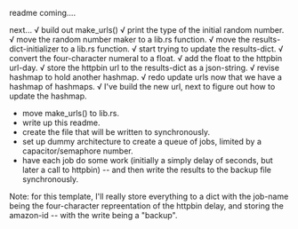 readme coming....

next...
√ build out make_urls()
    √ print the type of the initial random number.
    √ move the random number maker to a lib.rs function.
    √ move the results-dict-initializer to a lib.rs function.
    √ start trying to update the results-dict.
    √ convert the four-character numeral to a float.
    √ add the float to the httpbin url-day.
    √ store the httpbin url to the results-dict as a json-string.
    √ revise hashmap to hold another hashmap.
    √ redo update urls now that we have a hashmap of hashmaps.
        √ I've build the new url, next to figure out how to update the hashmap.
- move make_urls() to lib.rs.
- write up this readme.
- create the file that will be written to synchronously.
- set up dummy architecture to create a queue of jobs, limited by a capacitor/semaphore number.
- have each job do some work (initially a simply delay of seconds, but later a call to httpbin) -- and then write the results to the backup file synchronously.


Note: for this template, I'll really store everything to a dict with the job-name being the four-character repreentation of the httpbin delay, and storing the amazon-id -- with the write being a "backup".